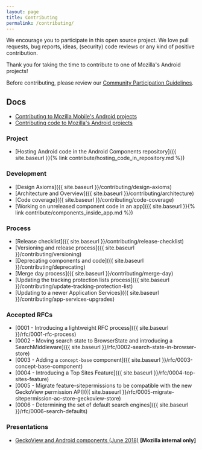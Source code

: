 ```yaml
---
layout: page
title: Contributing
permalink: /contributing/
---
```


We encourage you to participate in this open source project. We love pull requests, bug reports, ideas, (security) code reviews or any kind of positive contribution.

Thank you for taking the time to contribute to one of Mozilla's Android projects!

Before contributing, please review our [Community Participation Guidelines](https://www.mozilla.org/en-US/about/governance/policies/participation/).

## Docs

* [Contributing to Mozilla Mobile's Android projects](https://github.com/mozilla-mobile/shared-docs/blob/master/android/CONTRIBUTING.md)
* [Contributing code to Mozilla's Android projects](https://github.com/mozilla-mobile/shared-docs/blob/master/android/CONTRIBUTING_code.md)

### Project

* [Hosting Android code in the Android Components repository]({{ site.baseurl }}{% link contribute/hosting_code_in_repository.md %})

### Development

* [Design Axioms]({{ site.baseurl }}/contributing/design-axioms)
* [Architecture and Overview]({{ site.baseurl }}/contributing/architecture)
* [Code coverage]({{ site.baseurl }}/contributing/code-coverage)
* [Working on unreleased component code in an app]({{ site.baseurl }}{% link contribute/components_inside_app.md %})

### Process

* [Release checklist]({{ site.baseurl }}/contributing/release-checklist)
* [Versioning and release process]({{ site.baseurl }}/contributing/versioning)
* [Deprecating components and code]({{ site.baseurl }}/contributing/deprecating)
* [Merge day process]({{ site.baseurl }}/contributing/merge-day)
* [Updating the tracking protection lists process]({{ site.baseurl }}/contributing/update-tracking-protection-list)
* [Updating to a newer Application Services]({{ site.baseurl }}/contributing/app-services-upgrades)

### Accepted RFCs

* [0001 - Introducing a lightweight RFC process]({{ site.baseurl }}/rfc/0001-rfc-process)
* [0002 - Moving search state to BrowserState and introducing a SearchMiddleware]({{ site.baseurl }}/rfc/0002-search-state-in-browser-store)
* [0003 - Adding a `concept-base` component]({{ site.baseurl }}/rfc/0003-concept-base-component)
* [0004 - Introducing a Top Sites Feature]({{ site.baseurl }}/rfc/0004-top-sites-feature)
* [0005 - Migrate feature-sitepermissions to be compatible with the new GeckoView permission API]({{ site.baseurl }}/rfc/0005-migrate-sitepermission-ac-store-geckoview-store)
* [0006 - Determining the set of default search engines]({{ site.baseurl }}/rfc/0006-search-defaults)

### Presentations

* [GeckoView and Android components (June 2018)](https://onlinexperiences.com/Launch/Event.htm?ShowKey=44908&DisplayItem=E271804) **[Mozilla internal only]**
